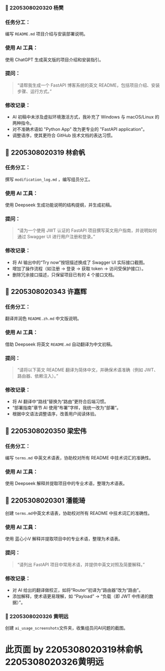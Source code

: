 ### 👤 2205308020320 杨樊

### 任务分工：
编写 `README.md` 项目介绍与安装部署说明。

### 使用 AI 工具：
使用 ChatGPT 生成英文版的项目介绍和安装指引。

### 提问：
> “请帮我生成一个 FastAPI 博客系统的英文 README，包括项目介绍、安装步骤、运行方式。”

### 修改记录：
- AI 初稿中未涉及虚拟环境激活方式，我补充了 Windows 与 macOS/Linux 的两种指令。
- 对不准确术语如 "Python App" 改为更专业的 "FastAPI application"。
- 调整语序，使其更符合 GitHub 技术文档的表达习惯。

## 👤 2205308020319 林俞帆

### 任务分工：
撰写 `modification_log.md` ，编写组员分工。

### 使用 AI 工具：
使用 Deepseek 生成功能说明的结构提纲，并生成初稿。

### 提问：
> “请为一个使用 JWT 认证的 FastAPI 项目撰写英文用户指南，并说明如何通过 Swagger UI 进行用户注册和登录。”

### 修改记录：
- 将 AI 输出中的“Try now”按钮描述换成了 Swagger UI 实际接口截图。
- 增加了操作流程（如注册 → 登录 → 获取 token → 访问受保护接口）。
- 删除冗余接口描述，只保留项目已有的 4 个接口文档。

## 👤 2205308020343 许嘉辉

### 任务分工：
翻译并润色 `README.zh.md` 中文版说明。

### 使用 AI 工具：
借助 Deepseek 将英文 `README.md` 自动翻译为中文初稿。

### 提问：
> “请将以下英文 README 翻译为简体中文，并确保术语准确（例如 JWT、路由器、依赖注入）。”

### 修改记录：
- 将 AI 翻译中“路线”替换为“路由”更符合后端习惯。
- “部署指南”章节 AI 使用“布署”字样，我统一改为“部署”。
- 根据中文语法调整语序，改善用户阅读体验。

## 👤 2205308020350 梁宏伟

### 任务分工：
编写 `terms.md` 中英文术语表，协助校对所有 README 中技术词汇的准确性。
### 使用 AI 工具：
使用 Deepseek 解释并提取项目中的专业术语，整理为术语表。

## 👤 2205308020301 潘能琦
创建 `terms.md`中英文术语表，协助校对所有 README 中技术词汇的准确性。
### 使用 AI 工具：
使用 蓝心小V 解释并提取项目中的专业术语，整理为术语表。
### 提问：
> “请列出 FastAPI 项目中常用术语，并提供中英文对照及简要解释。”
### 修改记录：
- 对 AI 给出的翻译做校正，如将“Router”初译为“路由器”改为“路由”。
- 添加解释，使术语更易理解，如 “Payload” → “负载（即 JWT 中传递的数据）”。

### 👤 2205308020326 黄明远
创建 `ai_usage_screenshots`文件夹，收集组员问AI问题的截图。

# 此页面 by 2205308020319林俞帆 2205308020326黄明远
